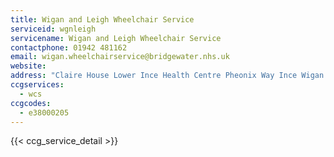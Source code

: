 ```yaml
---
title: Wigan and Leigh Wheelchair Service
serviceid: wgnleigh
servicename: Wigan and Leigh Wheelchair Service
contactphone: 01942 481162
email: wigan.wheelchairservice@bridgewater.nhs.uk
website: 
address: "Claire House Lower Ince Health Centre Pheonix Way Ince Wigan Greater Mancester WN3 4NW"
ccgservices:
  - wcs
ccgcodes:
  - e38000205
---
```


{{< ccg_service_detail >}}
